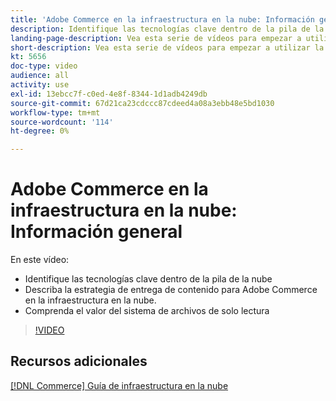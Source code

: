 ```yaml
---
title: 'Adobe Commerce en la infraestructura en la nube: Información general'
description: Identifique las tecnologías clave dentro de la pila de la nube​. Describa la estrategia de entrega de contenido para Adobe Commerce. Comprenda el valor del sistema de archivos de solo lectura.
landing-page-description: Vea esta serie de vídeos para empezar a utilizar la infraestructura en la nube utilizada para implementar y administrar Adobe Commerce.
short-description: Vea esta serie de vídeos para empezar a utilizar la infraestructura en la nube utilizada para implementar y administrar Adobe Commerce.
kt: 5656
doc-type: video
audience: all
activity: use
exl-id: 13ebcc7f-c0ed-4e8f-8344-1d1adb4249db
source-git-commit: 67d21ca23cdccc87cdeed4a08a3ebb48e5bd1030
workflow-type: tm+mt
source-wordcount: '114'
ht-degree: 0%

---
```


# Adobe Commerce en la infraestructura en la nube: Información general

En este vídeo:

- Identifique las tecnologías clave dentro de la pila de la nube&#x200B;
- Describa la estrategia de entrega de contenido para Adobe Commerce en la infraestructura en la nube.
- Comprenda el valor del sistema de archivos de solo lectura

>[!VIDEO](https://video.tv.adobe.com/v/35298?quality=12&learn=on)

## Recursos adicionales

[[!DNL Commerce] Guía de infraestructura en la nube](https://experienceleague.adobe.com/docs/commerce-cloud-service/user-guide/overview.html)
